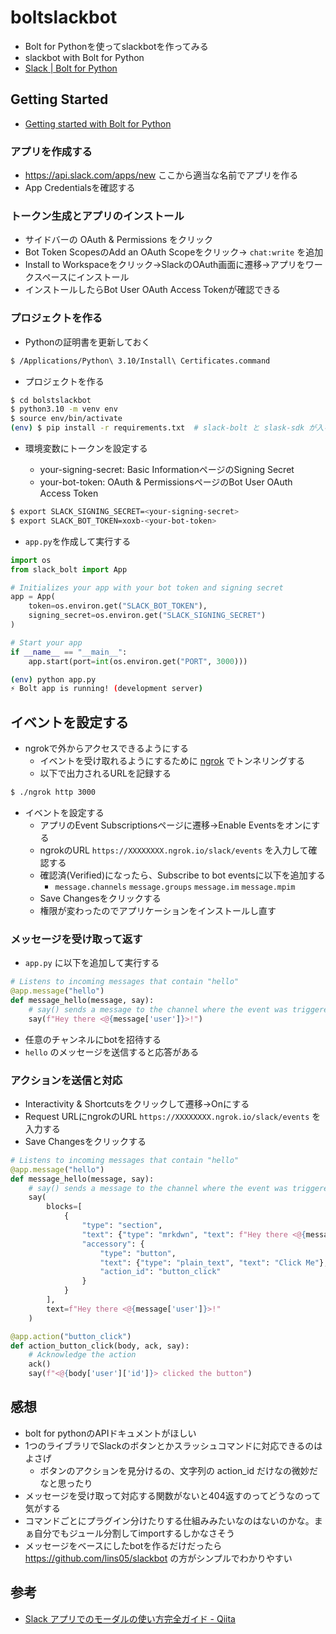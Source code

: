 # boltslackbot

* Bolt for Pythonを使ってslackbotを作ってみる
* slackbot with Bolt for Python
* [Slack | Bolt for Python](https://slack.dev/bolt-python/concepts)

## Getting Started

* [Getting started with Bolt for Python](https://slack.dev/bolt-python/tutorial/getting-started)

### アプリを作成する

* https://api.slack.com/apps/new ここから適当な名前でアプリを作る
* App Credentialsを確認する

### トークン生成とアプリのインストール

* サイドバーの OAuth & Permissions をクリック
* Bot Token ScopesのAdd an OAuth Scopeをクリック→ `chat:write` を追加
* Install to Workspaceをクリック→SlackのOAuth画面に遷移→アプリをワークスペースにインストール
* インストールしたらBot User OAuth Access Tokenが確認できる

### プロジェクトを作る

* Pythonの証明書を更新しておく

```sh
$ /Applications/Python\ 3.10/Install\ Certificates.command
```

* プロジェクトを作る

```sh
$ cd bolstslackbot
$ python3.10 -m venv env
$ source env/bin/activate
(env) $ pip install -r requirements.txt  # slack-bolt と slask-sdk が入る
```

* 環境変数にトークンを設定する

  * your-signing-secret: Basic InformationページのSigning Secret 
  * your-bot-token: OAuth & PermissionsページのBot User OAuth Access Token
   
```sh
$ export SLACK_SIGNING_SECRET=<your-signing-secret>
$ export SLACK_BOT_TOKEN=xoxb-<your-bot-token>
```

* `app.py`を作成して実行する

```python
import os
from slack_bolt import App

# Initializes your app with your bot token and signing secret
app = App(
    token=os.environ.get("SLACK_BOT_TOKEN"),
    signing_secret=os.environ.get("SLACK_SIGNING_SECRET")
)

# Start your app
if __name__ == "__main__":
    app.start(port=int(os.environ.get("PORT", 3000)))
```

```sh
(env) python app.py
⚡️ Bolt app is running! (development server)
```

## イベントを設定する

* ngrokで外からアクセスできるようにする
  * イベントを受け取れるようにするために [ngrok](https://ngrok.com/) でトンネリングする
  * 以下で出力されるURLを記録する

```sh
$ ./ngrok http 3000
```

* イベントを設定する
  * アプリのEvent Subscriptionsページに遷移→Enable Eventsをオンにする
  * ngrokのURL `https://XXXXXXXX.ngrok.io/slack/events` を入力して確認する
  * 確認済(Verified)になったら、Subscribe to bot eventsに以下を追加する
    * `message.channels` `message.groups` `message.im` `message.mpim`
  * Save Changesをクリックする
  * 権限が変わったのでアプリケーションをインストールし直す
  
### メッセージを受け取って返す

* `app.py` に以下を追加して実行する
  
```python
# Listens to incoming messages that contain "hello"
@app.message("hello")
def message_hello(message, say):
    # say() sends a message to the channel where the event was triggered
    say(f"Hey there <@{message['user']}>!")
```

* 任意のチャンネルにbotを招待する
* `hello` のメッセージを送信すると応答がある

### アクションを送信と対応

* Interactivity & Shortcutsをクリックして遷移→Onにする
* Request URLにngrokのURL `https://XXXXXXXX.ngrok.io/slack/events` を入力する
* Save Changesをクリックする

```python
# Listens to incoming messages that contain "hello"
@app.message("hello")
def message_hello(message, say):
    # say() sends a message to the channel where the event was triggered
    say(
        blocks=[
            {
                "type": "section",
                "text": {"type": "mrkdwn", "text": f"Hey there <@{message['user']}>!"},
                "accessory": {
                    "type": "button",
                    "text": {"type": "plain_text", "text": "Click Me"},
                    "action_id": "button_click"
                }
            }
        ],
        text=f"Hey there <@{message['user']}>!"
    )

@app.action("button_click")
def action_button_click(body, ack, say):
    # Acknowledge the action
    ack()
    say(f"<@{body['user']['id']}> clicked the button")
```

## 感想

* bolt for pythonのAPIドキュメントがほしい
* 1つのライブラリでSlackのボタンとかスラッシュコマンドに対応できるのはよさげ
  * ボタンのアクションを見分けるの、文字列の action_id だけなの微妙だなと思ったり
* メッセージを受け取って対応する関数がないと404返すのってどうなのって気がする
* コマンドごとにプラグイン分けたりする仕組みみたいなのはないのかな。まぁ自分でもジュール分割してimportするしかなさそう
* メッセージをベースにしたbotを作るだけだったら https://github.com/lins05/slackbot の方がシンプルでわかりやすい

## 参考

* [Slack アプリでのモーダルの使い方完全ガイド - Qiita](https://qiita.com/seratch/items/0b1790697281d4cf6ab3#%E7%8A%B6%E6%85%8B%E3%82%92%E7%B0%A1%E5%8D%98%E3%81%AB%E5%BC%95%E3%81%8D%E6%B8%A1%E3%81%99%E3%81%9F%E3%82%81%E3%81%AB%E3%81%AF-private_metadata-%E3%82%92%E4%BD%BF%E3%81%86)

